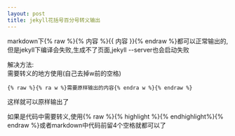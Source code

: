 ```yaml
---
layout: post
title: jekyll花括号百分号转义输出
---
```


markdown下{% raw %}{% 内容 %}{{ 内容 }}{% endraw %}都可以正常输出的,但是jekyll下编译会失败,生成不了页面,jekyll --server也会启动失败

解决方法:<br>
需要转义的地方使用(自己去掉w前的空格)
    
    {% raw %}{% ra w %}需要原样输出的内容{% endra w %}{% endraw %}
    
这样就可以原样输出了

如果是代码中需要转义,使用{% raw %}{% highlight %}{% endhighlight%}{% endraw %}或者markdown中代码前留4个空格就都可以了